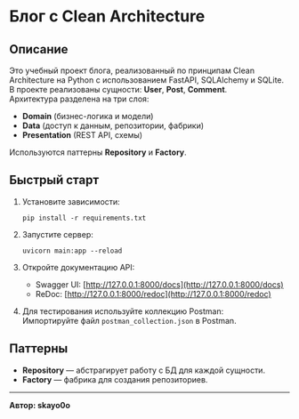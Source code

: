 # Блог с Clean Architecture

## Описание

Это учебный проект блога, реализованный по принципам Clean Architecture на Python с использованием FastAPI, SQLAlchemy и SQLite.  
В проекте реализованы сущности: **User**, **Post**, **Comment**.  
Архитектура разделена на три слоя:  
- **Domain** (бизнес-логика и модели)
- **Data** (доступ к данным, репозитории, фабрики)
- **Presentation** (REST API, схемы)

Используются паттерны **Repository** и **Factory**.

## Быстрый старт

1. Установите зависимости:
    ```
    pip install -r requirements.txt
    ```

2. Запустите сервер:
    ```
    uvicorn main:app --reload
    ```

3. Откройте документацию API:
    - Swagger UI: [http://127.0.0.1:8000/docs](http://127.0.0.1:8000/docs)
    - ReDoc: [http://127.0.0.1:8000/redoc](http://127.0.0.1:8000/redoc)

4. Для тестирования используйте коллекцию Postman:  
   Импортируйте файл `postman_collection.json` в Postman.


## Паттерны

- **Repository** — абстрагирует работу с БД для каждой сущности.
- **Factory** — фабрика для создания репозиториев.


---

**Автор: skayo0o**